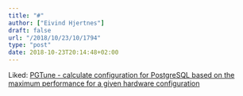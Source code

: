 ```yaml
---
title: "#"
author: ["Eivind Hjertnes"]
draft: false
url: "/2018/10/23/10/1794"
type: "post"
date: 2018-10-23T20:14:48+02:00
---
```


Liked: [PGTune - calculate
configuration for PostgreSQL based on the maximum performance for a
given hardware configuration](https://pgtune.leopard.in.ua/#/)
